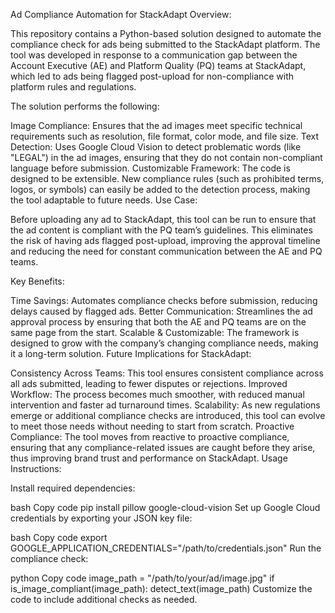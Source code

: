 Ad Compliance Automation for StackAdapt
Overview:

This repository contains a Python-based solution designed to automate the compliance check for ads being submitted to the StackAdapt platform. The tool was developed in response to a communication gap between the Account Executive (AE) and Platform Quality (PQ) teams at StackAdapt, which led to ads being flagged post-upload for non-compliance with platform rules and regulations.

The solution performs the following:

Image Compliance: Ensures that the ad images meet specific technical requirements such as resolution, file format, color mode, and file size.
Text Detection: Uses Google Cloud Vision to detect problematic words (like "LEGAL") in the ad images, ensuring that they do not contain non-compliant language before submission.
Customizable Framework: The code is designed to be extensible. New compliance rules (such as prohibited terms, logos, or symbols) can easily be added to the detection process, making the tool adaptable to future needs.
Use Case:

Before uploading any ad to StackAdapt, this tool can be run to ensure that the ad content is compliant with the PQ team’s guidelines. This eliminates the risk of having ads flagged post-upload, improving the approval timeline and reducing the need for constant communication between the AE and PQ teams.

Key Benefits:

Time Savings: Automates compliance checks before submission, reducing delays caused by flagged ads.
Better Communication: Streamlines the ad approval process by ensuring that both the AE and PQ teams are on the same page from the start.
Scalable & Customizable: The framework is designed to grow with the company’s changing compliance needs, making it a long-term solution.
Future Implications for StackAdapt:

Consistency Across Teams: This tool ensures consistent compliance across all ads submitted, leading to fewer disputes or rejections.
Improved Workflow: The process becomes much smoother, with reduced manual intervention and faster ad turnaround times.
Scalability: As new regulations emerge or additional compliance checks are introduced, this tool can evolve to meet those needs without needing to start from scratch.
Proactive Compliance: The tool moves from reactive to proactive compliance, ensuring that any compliance-related issues are caught before they arise, thus improving brand trust and performance on StackAdapt.
Usage Instructions:

Install required dependencies:

bash
Copy code
pip install pillow google-cloud-vision
Set up Google Cloud credentials by exporting your JSON key file:

bash
Copy code
export GOOGLE_APPLICATION_CREDENTIALS="/path/to/credentials.json"
Run the compliance check:

python
Copy code
image_path = "/path/to/your/ad/image.jpg"
if is_image_compliant(image_path):
    detect_text(image_path)
Customize the code to include additional checks as needed.

